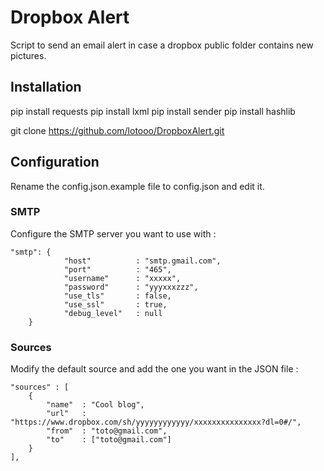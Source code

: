 Dropbox Alert
=============

Script to send an email alert in case a dropbox public folder contains new pictures.

Installation
------------

pip install requests
pip install lxml
pip install sender
pip install hashlib

git clone https://github.com/lotooo/DropboxAlert.git

Configuration
-------------

Rename the config.json.example file to config.json and edit it.

### SMTP

Configure the SMTP server you want to use with :

	"smtp": {
                "host"          : "smtp.gmail.com",
                "port"          : "465",
                "username"      : "xxxxx",
                "password"      : "yyyxxxzzz",
                "use_tls"       : false,
                "use_ssl"       : true,
                "debug_level"   : null
        }

### Sources

Modify the default source and add the one you want in the JSON file :

	"sources" : [
		{
			"name" 	: "Cool blog",
			"url"	: "https://www.dropbox.com/sh/yyyyyyyyyyyy/xxxxxxxxxxxxxxx?dl=0#/",
			"from"	: "toto@gmail.com",
			"to"	: ["toto@gmail.com"]
		}
	],
